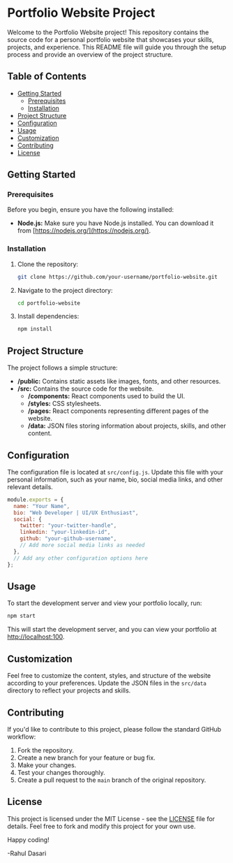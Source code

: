 # Portfolio Website Project

Welcome to the Portfolio Website project! This repository contains the source code for a personal portfolio website that showcases your skills, projects, and experience. This README file will guide you through the setup process and provide an overview of the project structure.

## Table of Contents

- [Getting Started](#getting-started)
  - [Prerequisites](#prerequisites)
  - [Installation](#installation)
- [Project Structure](#project-structure)
- [Configuration](#configuration)
- [Usage](#usage)
- [Customization](#customization)
- [Contributing](#contributing)
- [License](#license)

## Getting Started

### Prerequisites

Before you begin, ensure you have the following installed:

- **Node.js:** Make sure you have Node.js installed. You can download it from [https://nodejs.org/](https://nodejs.org/).

### Installation

1. Clone the repository:

   ```bash
   git clone https://github.com/your-username/portfolio-website.git
   ```

2. Navigate to the project directory:

   ```bash
   cd portfolio-website
   ```

3. Install dependencies:

   ```bash
   npm install
   ```

## Project Structure

The project follows a simple structure:

- **/public:** Contains static assets like images, fonts, and other resources.
- **/src:** Contains the source code for the website.
  - **/components:** React components used to build the UI.
  - **/styles:** CSS stylesheets.
  - **/pages:** React components representing different pages of the website.
  - **/data:** JSON files storing information about projects, skills, and other content.

## Configuration

The configuration file is located at `src/config.js`. Update this file with your personal information, such as your name, bio, social media links, and other relevant details.

```javascript
module.exports = {
  name: "Your Name",
  bio: "Web Developer | UI/UX Enthusiast",
  social: {
    twitter: "your-twitter-handle",
    linkedin: "your-linkedin-id",
    github: "your-github-username",
    // Add more social media links as needed
  },
  // Add any other configuration options here
};
```

## Usage

To start the development server and view your portfolio locally, run:

```bash
npm start
```

This will start the development server, and you can view your portfolio at [http://localhost:100](http://localhost100).

## Customization

Feel free to customize the content, styles, and structure of the website according to your preferences. Update the JSON files in the `src/data` directory to reflect your projects and skills.

## Contributing

If you'd like to contribute to this project, please follow the standard GitHub workflow:

1. Fork the repository.
2. Create a new branch for your feature or bug fix.
3. Make your changes.
4. Test your changes thoroughly.
5. Create a pull request to the `main` branch of the original repository.

## License

This project is licensed under the MIT License - see the [LICENSE](LICENSE) file for details. Feel free to fork and modify this project for your own use.

Happy coding!

-Rahul Dasari

